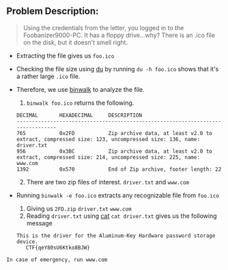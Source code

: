 ## Problem Description:
> Using the credentials from the letter, you logged in to the Foobanizer9000-PC. It has a floppy drive...why? There is an .ico file on the disk, but it doesn't smell right.

* Extracting the file gives us `foo.ico`
* Checking the file size using [du](https://linux.die.net/man/1/du) by running `du -h foo.ico` shows that it's a rather large `.ico` file.
* Therefore, we use [binwalk](https://github.com/ReFirmLabs/binwalk) to analyze the file.
  1. `binwalk foo.ico` returns the following.
   
   ```
   DECIMAL       HEXADECIMAL     DESCRIPTION
   --------------------------------------------------------------------------------
   765           0x2FD           Zip archive data, at least v2.0 to extract, compressed size: 123, uncompressed size: 136, name: driver.txt
   956           0x3BC           Zip archive data, at least v2.0 to extract, compressed size: 214, uncompressed size: 225, name: www.com
   1392          0x570           End of Zip archive, footer length: 22
   ```
   
  2. There are two zip files of interest. `driver.txt` and `www.com`
* Running `binwalk -e foo.ico` extracts any recognizable file from `foo.ico`
  1. Giving us `2FD.zip` `driver.txt` `www.com `
  2. Reading `driver.txt` using [cat](https://linux.die.net/man/1/cat) `cat driver.txt` gives us the following message
  ```
  This is the driver for the Aluminum-Key Hardware password storage device.
     CTF{qeY80sU6Ktko8BJW}
```
In case of emergency, run www.com
  ```
  
